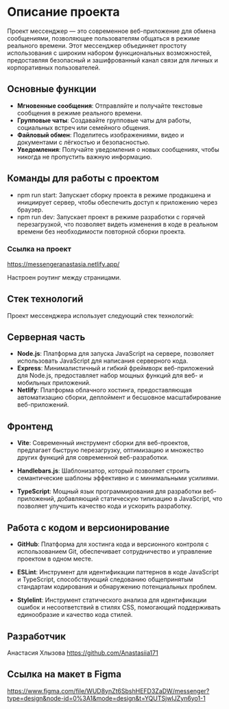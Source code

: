 
# Описание проекта

Проект мессенджер — это современное веб-приложение для обмена сообщениями, позволяющее пользователям общаться в режиме реального времени. Этот мессенджер объединяет простоту использования с широким набором функциональных возможностей, предоставляя безопасный и зашифрованный канал связи для личных и корпоративных пользователей.

## Основные функции

- **Мгновенные сообщения**: Отправляйте и получайте текстовые сообщения в режиме реального времени.
- **Групповые чаты**: Создавайте групповые чаты для работы, социальных встреч или семейного общения.
- **Файловый обмен**: Поделитесь изображениями, видео и документами с лёгкостью и безопасностью.
- **Уведомления**: Получайте уведомления о новых сообщениях, чтобы никогда не пропустить важную информацию.

## Команды для работы с проектом

- npm run start: Запускает сборку проекта в режиме продакшена и инициирует сервер, чтобы обеспечить доступ к приложению через браузер.
- npm run dev: Запускает проект в режиме разработки с горячей перезагрузкой, что позволяет видеть изменения в коде в реальном времени без необходимости повторной сборки проекта.

### Ссылка на проект

https://messengeranastasia.netlify.app/

Настроен роутинг между страницами.

## Стек технологий

Проект мессенджера использует следующий стек технологий:

## Серверная часть

- **Node.js**: Платформа для запуска JavaScript на сервере, позволяет использовать JavaScript для написания серверного кода.
- **Express**: Минималистичный и гибкий фреймворк веб-приложений для Node.js, предоставляет набор мощных функций для веб- и мобильных приложений.
- **Netlify**: Платформа облачного хостинга, предоставляющая автоматизацию сборки, деплоймент и бесшовное масштабирование веб-приложений.

## Фронтенд

- **Vite**: Современный инструмент сборки для веб-проектов, предлагает быструю перезагрузку, оптимизацию и множество других функций для современной веб-разработки.
- **Handlebars.js**: Шаблонизатор, который позволяет строить семантические шаблоны эффективно и с минимальными усилиями.

- **TypeScript**: Мощный язык программирования для разработки веб-приложений, добавляющий статическую типизацию в JavaScript, что позволяет улучшить качество кода и ускорить разработку.

## Работа с кодом и версионирование

- **GitHub**: Платформа для хостинга кода и версионного контроля с использованием Git, обеспечивает сотрудничество и управление проектом в одном месте.

- **ESLint**: Инструмент для идентификации
паттернов в коде JavaScript и TypeScript, способствующий следованию общепринятым стандартам кодирования и обнаружению потенциальных проблем.

- **Stylelint**: Инструмент статического анализа для идентификации ошибок и несоответствий в стилях CSS, помогающий поддерживать единообразие и качество кода стилей.

## Разработчик

Анастасия Хлызова https://github.com/Anastasiia171

## Ссылка на макет в Figma

https://www.figma.com/file/WUD8ynZt6SbshHEFD3ZaDW/messenger?type=design&node-id=0%3A1&mode=design&t=YQUTSjwIJZyn6yo1-1



